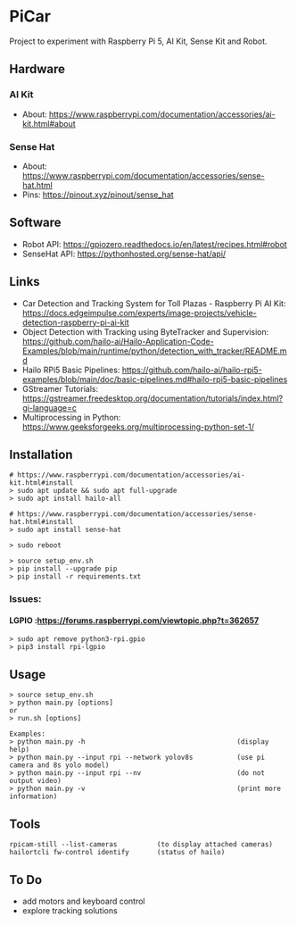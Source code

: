 # PiCar

Project to experiment with Raspberry Pi 5, AI Kit, Sense Kit and Robot.

## Hardware

### AI Kit

* About: https://www.raspberrypi.com/documentation/accessories/ai-kit.html#about

### Sense Hat

* About: https://www.raspberrypi.com/documentation/accessories/sense-hat.html
* Pins: https://pinout.xyz/pinout/sense_hat

## Software

* Robot API: https://gpiozero.readthedocs.io/en/latest/recipes.html#robot
* SenseHat API: https://pythonhosted.org/sense-hat/api/

## Links

* Car Detection and Tracking System for Toll Plazas - Raspberry Pi AI Kit:
  https://docs.edgeimpulse.com/experts/image-projects/vehicle-detection-raspberry-pi-ai-kit
* Object Detection with Tracking using ByteTracker and Supervision:
  https://github.com/hailo-ai/Hailo-Application-Code-Examples/blob/main/runtime/python/detection_with_tracker/README.md
* Hailo RPi5 Basic Pipelines:
  https://github.com/hailo-ai/hailo-rpi5-examples/blob/main/doc/basic-pipelines.md#hailo-rpi5-basic-pipelines
* GStreamer Tutorials:
  https://gstreamer.freedesktop.org/documentation/tutorials/index.html?gi-language=c
* Multiprocessing in Python:
  https://www.geeksforgeeks.org/multiprocessing-python-set-1/

## Installation

```
# https://www.raspberrypi.com/documentation/accessories/ai-kit.html#install
> sudo apt update && sudo apt full-upgrade
> sudo apt install hailo-all

# https://www.raspberrypi.com/documentation/accessories/sense-hat.html#install
> sudo apt install sense-hat

> sudo reboot

> source setup_env.sh
> pip install --upgrade pip
> pip install -r requirements.txt
```

### Issues:

#### LGPIO :https://forums.raspberrypi.com/viewtopic.php?t=362657

```
> sudo apt remove python3-rpi.gpio
> pip3 install rpi-lgpio
```

## Usage

```
> source setup_env.sh
> python main.py [options]
or
> run.sh [options]

Examples:
> python main.py -h                                      (display help)
> python main.py --input rpi --network yolov8s           (use pi camera and 8s yolo model)
> python main.py --input rpi --nv                        (do not output video)
> python main.py -v                                      (print more information)
```

## Tools

```
rpicam-still --list-cameras          (to display attached cameras)
hailortcli fw-control identify       (status of hailo)
```

## To Do

* add motors and keyboard control
* explore tracking solutions
